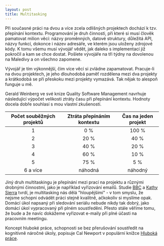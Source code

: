 ```yaml
---
layout: post
title: Multitasking
---
```


Při současné práci na dvou a více zcela odlišných projektech dochází k tzv. přepínání
kontextu. Programování je druh činnosti, při které si musí člověk pamatovat milion
věcí: názvy proměnných, datové struktury, důležitá API, názvy funkcí, dokonce i název
adresáře, ve kterém jsou uloženy zdrojové kódy. K tomu všemu musí vývojář vědět, jak
daleko s implementací již pokročil a kam se chce dostat. Pošlete vývojáře na tři týdny
na dovolenou na Maledivy a on všechno zapomene.

Vývojář je tím výkonnější, čím více věcí si zvládne zapamatovat. Pracuje-li na dvou projektech,
je jeho dlouhodobá paměť rozdělena mezi dva projekty a krátkodobá se při přeskoku mezi projekty
vymazává. Tak nějak to alespoň funguje u mě.

Gerald Weinberg ve své knize Quality Software Management navrhuje
následující výpočet velikosti ztráty času při přepínání kontextu.
Hodnoty docela dobře souhlasí s mou vlastní zkušeností.

| Počet souběžných projektů | Ztráta přepínáním kontextu | Čas na jeden projekt |
|:-------------------------:|:--------------------------:|:--------------------:|
|             1             |             0 %            |         100 %        |
|             2             |            20 %            |         40 %         |
|             3             |            40 %            |         20 %         |
|             4             |            60 %            |         10 %         |
|             5             |            75 %            |          5 %         |
|          6 a více         |           náhodná          |        náhodný       |

Jiný druh multitaskingu je přepínání mezi prací na projektu a různými drobnými činnostmi,
jako je například vyřizování emailů. Studie [BBC](http://news.bbc.co.uk/2/hi/uk_news/4471607.stm)
a [Kathy Sierra](http://headrush.typepad.com/creating_passionate_users/2006/03/multitasking_ma.html)
tvrdí, je multitasking nás dělá "hloupějšími" - v tom smyslu, že nejsme schopni odvádět
práci stejně kvalitně, ačkokoliv si myslíme opak. Domácí úkol napsaný při sledování
seriálu nebude nikdy tak dobrý, jako domácí úkol vypracovaný při plném soustředění.
Přesto stále věříme tomu, že bude a že navíc dokážeme vyřizovat e-maily při plné účasti na pracovním
meetingu.

Koncept hluboké práce, schopnosti se bez přerušování soustředit na kognitivně náročné úkoly,
popisuje Cal Newport v populární knížce [Hluboká práce](https://www.melvil.cz/kniha-hluboka-prace/).
